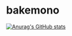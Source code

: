 # bakemono

[![Anurag's GitHub stats](https://github-readme-stats.vercel.app/api?GameHuiTae=anuraghazra)](https://github.com/anuraghazra/github-readme-stats)&nbsp;

